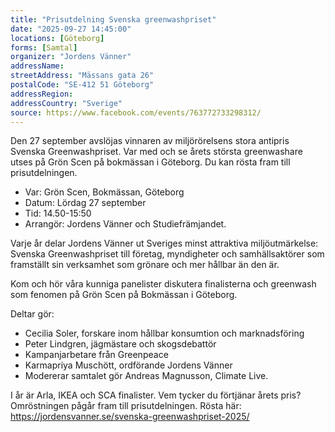```yaml
---
title: "Prisutdelning Svenska greenwashpriset"
date: "2025-09-27 14:45:00"
locations: [Göteborg]
forms: [Samtal]
organizer: "Jordens Vänner"
addressName: 
streetAddress: "Mässans gata 26"
postalCode: "SE-412 51 Göteborg"
addressRegion:
addressCountry: "Sverige"
source: https://www.facebook.com/events/763772733298312/
---
```

Den 27 september avslöjas vinnaren av miljörörelsens stora antipris Svenska Greenwashpriset. Var med och se årets största greenwashare utses på Grön Scen på bokmässan i Göteborg. Du kan rösta fram till prisutdelningen.

- Var: Grön Scen, Bokmässan, Göteborg
- Datum: Lördag 27 september
- Tid: 14.50-15:50
- Arrangör: Jordens Vänner och Studiefrämjandet.

Varje år delar Jordens Vänner ut Sveriges minst attraktiva miljöutmärkelse: Svenska Greenwashpriset till företag, myndigheter och samhällsaktörer som framställt sin verksamhet som grönare och mer hållbar än den är.

Kom och hör våra kunniga panelister diskutera finalisterna och greenwash som fenomen på Grön Scen på Bokmässan i Göteborg.

Deltar gör:

- Cecilia Soler, forskare inom hållbar konsumtion och marknadsföring
- Peter Lindgren, jägmästare och skogsdebattör
- Kampanjarbetare från Greenpeace
- Karmapriya Muschött, ordförande Jordens Vänner
- Modererar samtalet gör Andreas Magnusson, Climate Live.

I år är Arla, IKEA och SCA finalister. Vem tycker du förtjänar årets pris? Omröstningen pågår fram till prisutdelningen. Rösta här: https://jordensvanner.se/svenska-greenwashpriset-2025/
